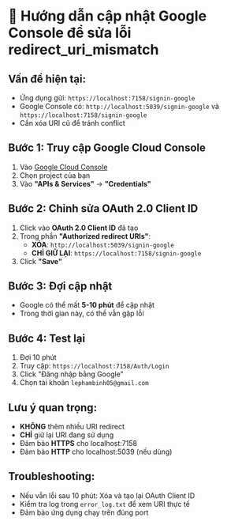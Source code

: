 # 🔧 Hướng dẫn cập nhật Google Console để sửa lỗi redirect_uri_mismatch

## Vấn đề hiện tại:
- Ứng dụng gửi: `https://localhost:7158/signin-google`
- Google Console có: `http://localhost:5039/signin-google` và `https://localhost:7158/signin-google`
- Cần xóa URI cũ để tránh conflict

## Bước 1: Truy cập Google Cloud Console
1. Vào [Google Cloud Console](https://console.cloud.google.com/)
2. Chọn project của bạn
3. Vào **"APIs & Services"** → **"Credentials"**

## Bước 2: Chỉnh sửa OAuth 2.0 Client ID
1. Click vào **OAuth 2.0 Client ID** đã tạo
2. Trong phần **"Authorized redirect URIs"**:
   - **XÓA**: `http://localhost:5039/signin-google`
   - **CHỈ GIỮ LẠI**: `https://localhost:7158/signin-google`
3. Click **"Save"**

## Bước 3: Đợi cập nhật
- Google có thể mất **5-10 phút** để cập nhật
- Trong thời gian này, có thể vẫn gặp lỗi

## Bước 4: Test lại
1. Đợi 10 phút
2. Truy cập: `https://localhost:7158/Auth/Login`
3. Click "Đăng nhập bằng Google"
4. Chọn tài khoản `lephambinh05@gmail.com`

## Lưu ý quan trọng:
- **KHÔNG** thêm nhiều URI redirect
- **CHỈ** giữ lại URI đang sử dụng
- Đảm bảo **HTTPS** cho localhost:7158
- Đảm bảo **HTTP** cho localhost:5039 (nếu dùng)

## Troubleshooting:
- Nếu vẫn lỗi sau 10 phút: Xóa và tạo lại OAuth Client ID
- Kiểm tra log trong `error_log.txt` để xem URI thực tế
- Đảm bảo ứng dụng chạy trên đúng port 